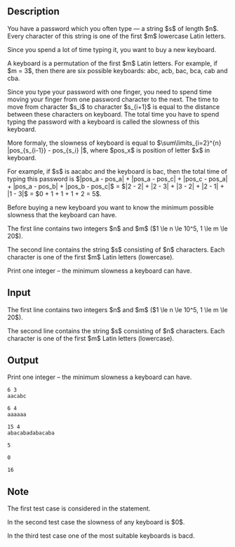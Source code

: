 ## Description

<div><p>You have a password which you often type — a string $s$ of length $n$. Every character of this string is one of the first $m$ lowercase Latin letters.</p><p>Since you spend a lot of time typing it, you want to buy a new keyboard.</p><p>A keyboard is a permutation of the first $m$ Latin letters. For example, if $m = 3$, then there are six possible keyboards: <span class="tex-font-style-tt">abc</span>, <span class="tex-font-style-tt">acb</span>, <span class="tex-font-style-tt">bac</span>, <span class="tex-font-style-tt">bca</span>, <span class="tex-font-style-tt">cab</span> and <span class="tex-font-style-tt">cba</span>.</p><p>Since you type your password with one finger, you need to spend time moving your finger from one password character to the next. The time to move from character $s_i$ to character $s_{i+1}$ is equal to the distance between these characters on keyboard. The total time you have to spend typing the password with a keyboard is called the <span class="tex-font-style-it">slowness</span> of this keyboard.</p><p>More formaly, the slowness of keyboard is equal to $\sum\limits_{i=2}^{n} |pos_{s_{i-1}} - pos_{s_i} |$, where $pos_x$ is position of letter $x$ in keyboard.</p><p>For example, if $s$ is <span class="tex-font-style-tt">aacabc</span> and the keyboard is <span class="tex-font-style-tt">bac</span>, then the total time of typing this password is $|pos_a - pos_a| + |pos_a - pos_c| + |pos_c - pos_a| + |pos_a - pos_b| + |pos_b - pos_c|$ = $|2 - 2| + |2 - 3| + |3 - 2| + |2 - 1| + |1 - 3|$ = $0 + 1 + 1 + 1 + 2 = 5$.</p><p>Before buying a new keyboard you want to know the minimum possible slowness that the keyboard can have. </p></div><div class="input-specification"><p>The first line contains two integers $n$ and $m$ ($1 \le n \le 10^5, 1 \le m \le 20$).</p><p>The second line contains the string $s$ consisting of $n$ characters. Each character is one of the first $m$ Latin letters (lowercase).</p></div><div class="output-specification"><p>Print one integer – the minimum slowness a keyboard can have.</p></div>

## Input

<p>The first line contains two integers $n$ and $m$ ($1 \le n \le 10^5, 1 \le m \le 20$).</p><p>The second line contains the string $s$ consisting of $n$ characters. Each character is one of the first $m$ Latin letters (lowercase).</p>

## Output

<p>Print one integer – the minimum slowness a keyboard can have.</p>





```input1
6 3
aacabc
```




```input2
6 4
aaaaaa
```




```input3
15 4
abacabadabacaba
```




```output1
5
```




```output2
0
```




```output3
16
```



## Note

<p>The first test case is considered in the statement.</p><p>In the second test case the slowness of any keyboard is $0$.</p><p>In the third test case one of the most suitable keyboards is <span class="tex-font-style-tt">bacd</span>.</p>
